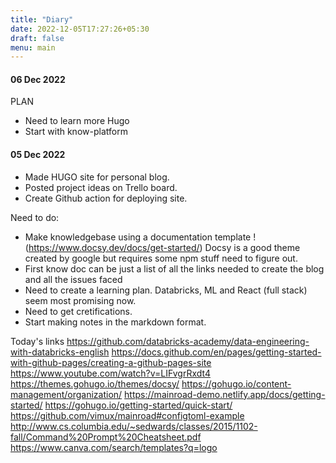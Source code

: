 ```yaml
---
title: "Diary"
date: 2022-12-05T17:27:26+05:30
draft: false
menu: main
---
```

#### 06 Dec 2022

PLAN
- Need to learn more Hugo
- Start with know-platform

#### 05 Dec 2022

- Made HUGO site for personal blog.
- Posted project ideas on Trello board.
- Create Github action for deploying site.

Need to do:
- Make knowledgebase using a documentation template !(https://www.docsy.dev/docs/get-started/) Docsy is a good theme created by google but requires some npm stuff need to figure out.
- First know doc can be just a list of all the links needed to create the blog and all the issues faced
- Need to create a learning plan. Databricks, ML and React (full stack) seem most promising now.
- Need to get cretifications.
- Start making notes in the markdown format.

Today's links
https://github.com/databricks-academy/data-engineering-with-databricks-english
https://docs.github.com/en/pages/getting-started-with-github-pages/creating-a-github-pages-site
https://www.youtube.com/watch?v=LIFvgrRxdt4
https://themes.gohugo.io/themes/docsy/
https://gohugo.io/content-management/organization/
https://mainroad-demo.netlify.app/docs/getting-started/
https://gohugo.io/getting-started/quick-start/
https://github.com/vimux/mainroad#configtoml-example
http://www.cs.columbia.edu/~sedwards/classes/2015/1102-fall/Command%20Prompt%20Cheatsheet.pdf
https://www.canva.com/search/templates?q=logo



